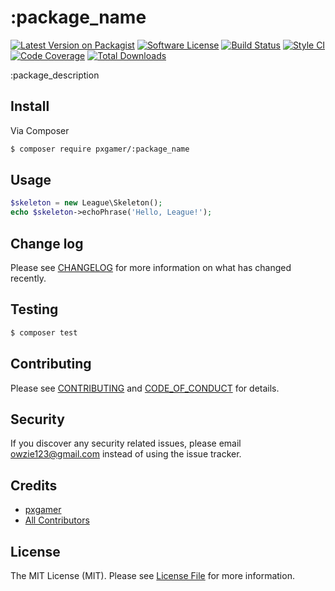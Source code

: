 # :package_name

[![Latest Version on Packagist][ico-version]][link-packagist]
[![Software License][ico-license]](LICENSE.md)
[![Build Status][ico-travis]][link-travis]
[![Style CI][ico-styleci]][link-styleci]
[![Code Coverage][ico-code-quality]][link-code-quality]
[![Total Downloads][ico-downloads]][link-downloads]

:package_description

## Install

Via Composer

```bash
$ composer require pxgamer/:package_name
```

## Usage

```php
$skeleton = new League\Skeleton();
echo $skeleton->echoPhrase('Hello, League!');
```

## Change log

Please see [CHANGELOG](CHANGELOG.md) for more information on what has changed recently.

## Testing

```bash
$ composer test
```

## Contributing

Please see [CONTRIBUTING](.github/CONTRIBUTING.md) and [CODE_OF_CONDUCT](.github/CODE_OF_CONDUCT.md) for details.

## Security

If you discover any security related issues, please email owzie123@gmail.com instead of using the issue tracker.

## Credits

- [pxgamer][link-author]
- [All Contributors][link-contributors]

## License

The MIT License (MIT). Please see [License File](LICENSE.md) for more information.

[ico-version]: https://img.shields.io/packagist/v/pxgamer/:package_name.svg?style=flat-square
[ico-license]: https://img.shields.io/badge/license-MIT-brightgreen.svg?style=flat-square
[ico-travis]: https://img.shields.io/travis/pxgamer/:package_name/master.svg?style=flat-square
[ico-styleci]: https://styleci.io/repos/:styleci/shield
[ico-code-quality]: https://img.shields.io/codecov/c/github/pxgamer/:package_name.svg?style=flat-square
[ico-downloads]: https://img.shields.io/packagist/dt/pxgamer/:package_name.svg?style=flat-square

[link-packagist]: https://packagist.org/packages/pxgamer/:package_name
[link-travis]: https://travis-ci.com/pxgamer/:package_name
[link-styleci]: https://styleci.io/repos/:styleci
[link-code-quality]: https://codecov.io/gh/pxgamer/:package_name
[link-downloads]: https://packagist.org/packages/pxgamer/:package_name
[link-author]: https://github.com/pxgamer
[link-contributors]: ../../contributors
